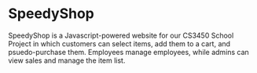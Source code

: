 SpeedyShop
==========

SpeedyShop is a Javascript-powered website for our CS3450 School Project in which customers can select items, 
add them to a cart, and psuedo-purchase them. Employees manage employees, 
while admins can view sales and manage the item list.